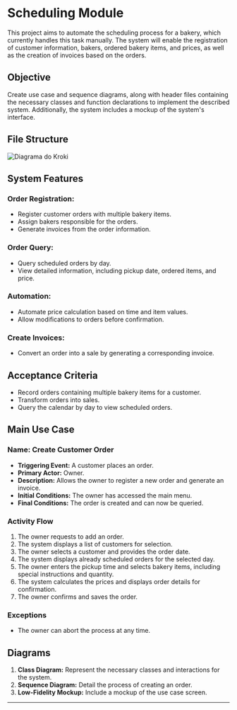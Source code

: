 
# Scheduling Module

This project aims to automate the scheduling process for a bakery, which currently handles this task manually. The system will enable the registration of customer information, bakers, ordered bakery items, and prices, as well as the creation of invoices based on the orders.

## Objective
Create use case and sequence diagrams, along with header files containing the necessary classes and function declarations to implement the described system. Additionally, the system includes a mockup of the system's interface.
## File Structure
![Diagrama do Kroki](https://kroki.io/plantuml/svg/eNpdksFugzAMhu99Cp_Ryu47VWulaYdqB7QHcBMDUUPMHDPUt59JoVJ3iiD-fn82HLKi6HzJuwoabnVGof2JcujS_h2vJLd9c8tKw66qIIt7tbOC5cZ_MPu6hzc4URsSZbiUeghWnWEO2kPCgV5glODswOQhpKwyOQ2ccl2ijhFzhlPATnCoR99a4L0jUNKgNxCKWIA-jBvESYVjJPmPnjEkcI9ra6gk-NRwysoDSVFvlMXM3fquCBfRJcIw41u-c5_pl22Ogh0xusmsDFVWjIADT0mhZTEaWLzlF-rM7jqNq9x33oxadFSq87bcCr4K1ZchEnaWXXLWVW6Kuegtq_bQ2RdYp2pcT36K21jr0yNiYTpKtorFOdxH2VD6mSiZj3_aZNEBJ1SWD23kud4dKPnlZ_kDBZPC2Q==)
## System Features

### Order Registration:
- Register customer orders with multiple bakery items.
- Assign bakers responsible for the orders.
- Generate invoices from the order information.

### Order Query:
- Query scheduled orders by day.
- View detailed information, including pickup date, ordered items, and price.

### Automation:
- Automate price calculation based on time and item values.
- Allow modifications to orders before confirmation.

### Create Invoices:
- Convert an order into a sale by generating a corresponding invoice.

## Acceptance Criteria
- Record orders containing multiple bakery items for a customer.
- Transform orders into sales.
- Query the calendar by day to view scheduled orders.

## Main Use Case
### Name: Create Customer Order
- **Triggering Event:** A customer places an order.
- **Primary Actor:** Owner.
- **Description:** Allows the owner to register a new order and generate an invoice.
- **Initial Conditions:** The owner has accessed the main menu.
- **Final Conditions:** The order is created and can now be queried.

### Activity Flow
1. The owner requests to add an order.
2. The system displays a list of customers for selection.
3. The owner selects a customer and provides the order date.
4. The system displays already scheduled orders for the selected day.
5. The owner enters the pickup time and selects bakery items, including special instructions and quantity.
6. The system calculates the prices and displays order details for confirmation.
7. The owner confirms and saves the order.

### Exceptions
- The owner can abort the process at any time.

## Diagrams
1. **Class Diagram:** Represent the necessary classes and interactions for the system.
2. **Sequence Diagram:** Detail the process of creating an order.
3. **Low-Fidelity Mockup:** Include a mockup of the use case screen.

---

